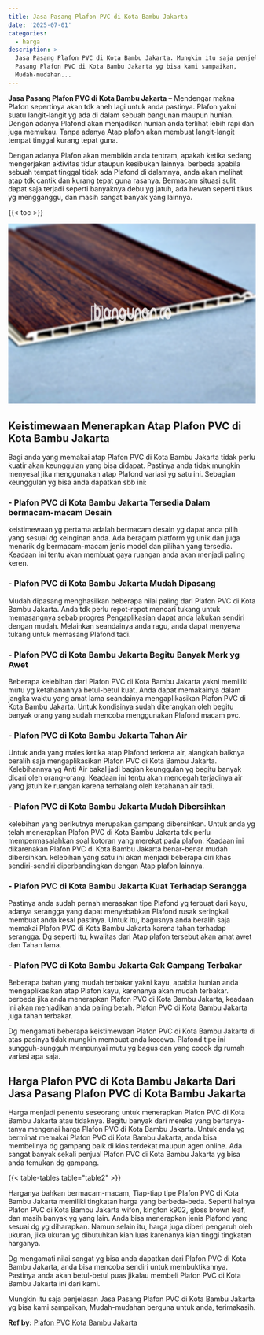 ```yaml
---
title: Jasa Pasang Plafon PVC di Kota Bambu Jakarta
date: '2025-07-01'
categories:
  - harga
description: >-
  Jasa Pasang Plafon PVC di Kota Bambu Jakarta. Mungkin itu saja penjelasan Jasa
  Pasang Plafon PVC di Kota Bambu Jakarta yg bisa kami sampaikan,
  Mudah-mudahan...
---
```


**Jasa Pasang Plafon PVC di Kota Bambu Jakarta** – Mendengar makna Plafon sepertinya akan tdk aneh lagi untuk anda pastinya. Plafon yakni suatu langit-langit yg ada di dalam sebuah bangunan maupun hunian. Dengan adanya Plafond akan menjadikan hunian anda terlihat lebih rapi dan juga memukau. Tanpa adanya Atap plafon akan membuat langit-langit tempat tinggal kurang tepat guna.

Dengan adanya Plafon akan membikin anda tentram, apakah ketika sedang mengerjakan aktivitas tidur ataupun kesibukan lainnya. berbeda apabila sebuah tempat tinggal tidak ada Plafond di dalamnya, anda akan melihat atap tdk cantik dan kurang tepat guna rasanya. Bermacam situasi sulit dapat saja terjadi seperti banyaknya debu yg jatuh, ada hewan seperti tikus yg mengganggu, dan masih sangat banyak yang lainnya.

{{< toc >}}

![Jasa Pasang Plafon PVC di Kota Bambu Jakarta](/images/flafond-pvc-murah03.png)

## Keistimewaan Menerapkan Atap Plafon PVC di Kota Bambu Jakarta

Bagi anda yang memakai atap Plafon PVC di Kota Bambu Jakarta tidak perlu kuatir akan keunggulan yang bisa didapat. Pastinya anda tidak mungkin menyesal jika menggunakan atap Plafond variasi yg satu ini. Sebagian keunggulan yg bisa anda dapatkan sbb ini:

### \- Plafon PVC di Kota Bambu Jakarta Tersedia Dalam bermacam-macam Desain

keistimewaan yg pertama adalah bermacam desain yg dapat anda pilih yang sesuai dg keinginan anda. Ada beragam platform yg unik dan juga menarik dg bermacam-macam jenis model dan pilihan yang tersedia. Keadaan ini tentu akan membuat gaya ruangan anda akan menjadi paling keren.

### \- Plafon PVC di Kota Bambu Jakarta Mudah Dipasang

Mudah dipasang menghasilkan beberapa nilai paling dari Plafon PVC di Kota Bambu Jakarta. Anda tdk perlu repot-repot mencari tukang untuk memasangnya sebab progres Pengaplikasian dapat anda lakukan sendiri dengan mudah. Melainkan seandainya anda ragu, anda dapat menyewa tukang untuk memasang Plafond tadi.

### \- Plafon PVC di Kota Bambu Jakarta Begitu Banyak Merk yg Awet

Beberapa kelebihan dari Plafon PVC di Kota Bambu Jakarta yakni memiliki mutu yg ketahanannya betul-betul kuat. Anda dapat memakainya dalam jangka waktu yang amat lama seandainya mengaplikasikan Plafon PVC di Kota Bambu Jakarta. Untuk kondisinya sudah diterangkan oleh begitu banyak orang yang sudah mencoba menggunakan Plafond macam pvc.

### \- Plafon PVC di Kota Bambu Jakarta Tahan Air

Untuk anda yang males ketika atap Plafond terkena air, alangkah baiknya beralih saja mengaplikasikan Plafon PVC di Kota Bambu Jakarta. Kelebihannya yg Anti Air bakal jadi bagian keunggulan yg begitu banyak dicari oleh orang-orang. Keadaan ini tentu akan mencegah terjadinya air yang jatuh ke ruangan karena terhalang oleh ketahanan air tadi.

### \- Plafon PVC di Kota Bambu Jakarta Mudah Dibersihkan

kelebihan yang berikutnya merupakan gampang dibersihkan. Untuk anda yg telah menerapkan Plafon PVC di Kota Bambu Jakarta tdk perlu mempermasalahkan soal kotoran yang merekat pada plafon. Keadaan ini dikarenakan Plafon PVC di Kota Bambu Jakarta benar-benar mudah dibersihkan. kelebihan yang satu ini akan menjadi beberapa ciri khas sendiri-sendiri diperbandingkan dengan Atap plafon lainnya.

### \- Plafon PVC di Kota Bambu Jakarta Kuat Terhadap Serangga

Pastinya anda sudah pernah merasakan tipe Plafond yg terbuat dari kayu, adanya serangga yang dapat menyebabkan Plafond rusak seringkali membuat anda kesal pastinya. Untuk itu, bagusnya anda beralih saja memakai Plafon PVC di Kota Bambu Jakarta karena tahan terhadap serangga. Dg seperti itu, kwalitas dari Atap plafon tersebut akan amat awet dan Tahan lama.

### \- Plafon PVC di Kota Bambu Jakarta Gak Gampang Terbakar

Beberapa bahan yang mudah terbakar yakni kayu, apabila hunian anda mengaplikasikan atap Plafon kayu, karenanya akan mudah terbakar. berbeda jika anda menerapkan Plafon PVC di Kota Bambu Jakarta, keadaan ini akan menjadikan anda paling betah. Plafon PVC di Kota Bambu Jakarta juga tahan terbakar.

Dg mengamati beberapa keistimewaan Plafon PVC di Kota Bambu Jakarta di atas pasinya tidak mungkin membuat anda kecewa. Plafond tipe ini sungguh-sungguh mempunyai mutu yg bagus dan yang cocok dg rumah variasi apa saja.

## Harga Plafon PVC di Kota Bambu Jakarta Dari Jasa Pasang Plafon PVC di Kota Bambu Jakarta

Harga menjadi penentu seseorang untuk menerapkan Plafon PVC di Kota Bambu Jakarta atau tidaknya. Begitu banyak dari mereka yang bertanya-tanya mengenai harga Plafon PVC di Kota Bambu Jakarta. Untuk anda yg berminat memakai Plafon PVC di Kota Bambu Jakarta, anda bisa membelinya dg gampang baik di kios terdekat maupun agen online. Ada sangat banyak sekali penjual Plafon PVC di Kota Bambu Jakarta yg bisa anda temukan dg gampang.

{{< table-tables table="table2" >}}

Harganya bahkan bermacam-macam, Tiap-tiap tipe Plafon PVC di Kota Bambu Jakarta memiliki tingkatan harga yang berbeda-beda. Seperti halnya Plafon PVC di Kota Bambu Jakarta wifon, kingfon k902, gloss brown leaf, dan masih banyak yg yang lain. Anda bisa menerapkan jenis Plafond yang sesuai dg yg diharapkan. Namun selain itu, harga juga diberi pengaruh oleh ukuran, jika ukuran yg dibutuhkan kian luas karenanya kian tinggi tingkatan harganya.

Dg mengamati nilai sangat yg bisa anda dapatkan dari Plafon PVC di Kota Bambu Jakarta, anda bisa mencoba sendiri untuk membuktikannya. Pastinya anda akan betul-betul puas jikalau membeli Plafon PVC di Kota Bambu Jakarta ini dari kami.

Mungkin itu saja penjelasan Jasa Pasang Plafon PVC di Kota Bambu Jakarta yg bisa kami sampaikan, Mudah-mudahan berguna untuk anda, terimakasih.

**Ref by:** [Plafon PVC Kota Bambu Jakarta](https://id.wikipedia.org/wiki/Plafon)
